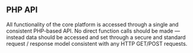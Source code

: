 ## PHP API
All functionality of the core platform is accessed through a single and consistent PHP-based API. 
No direct function calls should be made — instead data should be accessed and set through a secure 
and standard request / response model consistent with any HTTP GET/POST requests. 